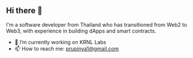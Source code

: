 ## Hi there 👋

I'm a software developer from Thailand who has transitioned from Web2 to Web3, with experience in building dApps and smart contracts.

- 🔭 I’m currently working on KRNL Labs
- 📫 How to reach me: prupinya1@gmail.com

